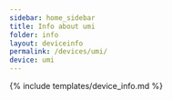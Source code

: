 ```yaml
---
sidebar: home_sidebar
title: Info about umi
folder: info
layout: deviceinfo
permalink: /devices/umi/
device: umi
---
```

{% include templates/device_info.md %}
